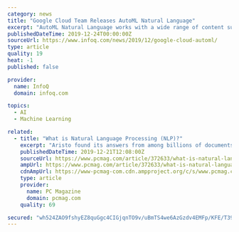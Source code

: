 ```yaml
---
category: news
title: "Google Cloud Team Releases AutoML Natural Language"
excerpt: "AutoML Natural Language works with a wide range of content such as collections of articles, scanned PDFs, or previously archived records. There are three steps in how the tool works: AutoML Natural Language also supports analyzing PDF documents ..."
publishedDateTime: 2019-12-24T00:00:00Z
sourceUrl: https://www.infoq.com/news/2019/12/google-cloud-automl/
type: article
quality: 19
heat: -1
published: false

provider:
  name: InfoQ
  domain: infoq.com

topics:
  - AI
  - Machine Learning

related:
  - title: "What is Natural Language Processing (NLP)?"
    excerpt: "Aristo found its answers from among billions of documents using natural language processing (NLP), a branch of computer science and artificial intelligence that enables computers to extract meaning from unstructured text. Though we're still a long way from ..."
    publishedDateTime: 2019-12-21T12:08:00Z
    sourceUrl: https://www.pcmag.com/article/372633/what-is-natural-language-processing-nlp
    ampUrl: https://www.pcmag.com/article/372633/what-is-natural-language-processing-nlp?amp=1
    cdnAmpUrl: https://www-pcmag-com.cdn.ampproject.org/c/s/www.pcmag.com/article/372633/what-is-natural-language-processing-nlp?amp=1
    type: article
    provider:
      name: PC Magazine
      domain: pcmag.com
    quality: 69

secured: "wh524ZAO9fshyEZ8quGgc4CIGjqnTO9v/uBmTS4we6AzGzdv4EMFp/KFE/T39mg98gG1hnxJoy3g+J5VZSQXiWNLSx++/6KZ/7mshhTm9ZTNiUGQA+hYmkT9DvHYGu9HvZPL/O3ih1h73AF0p8JBp13pa4LmEaoTVllWdMtzjrcmVlIqYDct9RMGAvXcCfcpADzK93r5rrgq73IOLrE0V9M+Jcb966Eqa88M4jW4cMAmwoBbeM3ZV5S9ipt7EFJyMVDYBgrjMPZZRREKA38M7HopsQmyHW32F5Rm47Hw5lM=;rDNRfN+Jl7gN0+ehEfUORw=="
---
```


